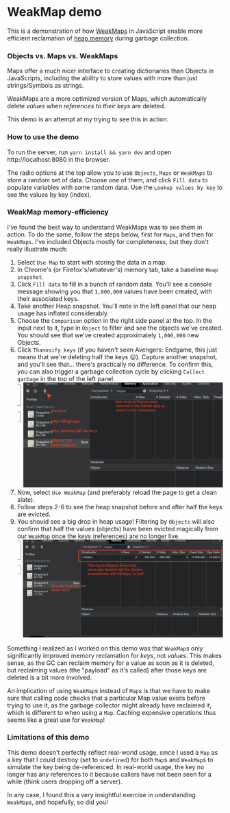# WeakMap demo
This is a demonstration of how [WeakMaps](https://developer.mozilla.org/en-US/docs/Web/JavaScript/Reference/Global_Objects/WeakMap#Why_WeakMap) in JavaScript enable more efficient reclamation of [heap memory](https://developer.mozilla.org/en-US/docs/Web/JavaScript/Reference/Global_Objects/WeakMap#Why_WeakMap) during garbage collection. 

### Objects vs. Maps vs. WeakMaps
Maps offer a much nicer interface to creating dictionaries than Objects in JavaScripts, including the ability to store values with more than just strings/Symbols as strings.

WeakMaps are a more optimized version of Maps, which automatically delete _values_ when _references to their keys_ are deleted.

This demo is an attempt at my trying to see this in action.

### How to use the demo

To run the server, run `yarn install && yarn dev` and open http://localhost:8080 in the browser.

The radio options at the top allow you to use `Objects`, `Maps` or `WeakMaps` to store a random set of data. Choose one of them, and click `Fill data` to populate variables with some random data. Use the `Lookup values by key` to see the values by key (index).

### WeakMap memory-efficiency
I've found the best way to understand WeakMaps was to see them in action. To do the same, follow the steps below, first for `Maps`, and then for `WeakMaps`. I've included Objects mostly for completeness, but they don't really illustrate much:

1. Select `Use Map` to start with storing the data in a map.
1. In Chrome's (or Firefox's/whatever's) memory tab, take a baseline `Heap snapshot`.
1. Click `Fill data` to fill in a bunch of random data. You'll see a console message showing you that `1,000,000` values have been created, with their associated keys.
1. Take another Heap snapshot. You'll note in the left panel that our heap usage has inflated considerably.
1. Choose the `Comparison` option in the right side panel at the top. In the input next to it, type in `Object` to filter and see the objects we've created. You should see that we've created approximately `1,000,000` new Objects.
1. Click `Thanosify keys` (if you haven't seen Avengers: Endgame, this just means that we're deleting half the keys 😛). Capture another snapshot, and you'll see that... there's practically no difference. To confirm this, you can also trigger a garbage collection cycle by clicking `Collect garbage` in the top of the left panel.
![Memory management with Maps](maps.png)
1. Now, select `Use WeakMap` (and preferably reload the page to get a clean slate).
1. Follow steps 2-6 to see the heap snapshot before and after half the keys are evicted.
1. You should see a big drop in heap usage! Filtering by `Objects` will also confirm that half the values (objects) have been evicted magically from our `WeakMap` once the keys (references) are no longer live.
![Memory management with WeakMaps](weakmaps.png)

Something I realized as I worked on this demo was that `WeakMap`s only significantly improved memory reclamation for _keys_, not _values_. This makes sense, as the GC can reclaim memory for a value as soon as it is deleted, but reclaiming values (the "payload" as it's called) after those keys are deleted is a bit more involved.

An implication of using `WeakMap`s instead of `Map`s is that we have to make sure that calling code checks that a particular Map value exists before trying to use it, as the garbage collector might already have reclaimed it, which is different to when using a `Map`. Caching expensive operations thus seems like a great use for `WeakMap`!

### Limitations of this demo
This demo doesn't perfectly reflect real-world usage, since I used a `Map` as a key that I could destroy (set to `undefined`) for both `Map`s and `WeakMap`s to simulate the key being de-referenced. In real-world usage, the key no longer has any references to it because callers have not been seen for a while (think users dropping off a server). 

In any case, I found this a very insightful exercise in understanding `WeakMap`s, and hopefully, so did you!